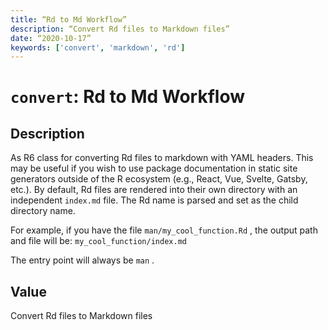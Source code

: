 ```yaml
---
title: “Rd to Md Workflow”
description: “Convert Rd files to Markdown files”
date: “2020-10-17”
keywords: ['convert', 'markdown', 'rd']
---
```


# `convert`: Rd to Md Workflow

## Description

As R6 class for converting Rd files to markdown with YAML headers. This may
be useful if you wish to use package documentation in static site generators
outside of the R ecosystem (e.g., React, Vue, Svelte, Gatsby, etc.). By
default, Rd files are rendered into their own directory with an independent
`index.md` file. The Rd name is parsed and set as the child directory name.

For example, if you have the file `man/my_cool_function.Rd` , the output
path and file will be: `my_cool_function/index.md`

The entry point will always be `man` .

## Value

Convert Rd files to Markdown files

